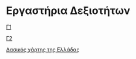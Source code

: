 # Εργαστήρια Δεξιοτήτων

[Γ1]()


[Γ2]()


[Δασικός χάρτης της Ελλάδας](https://www.geogreece.gr/dasos.php)
